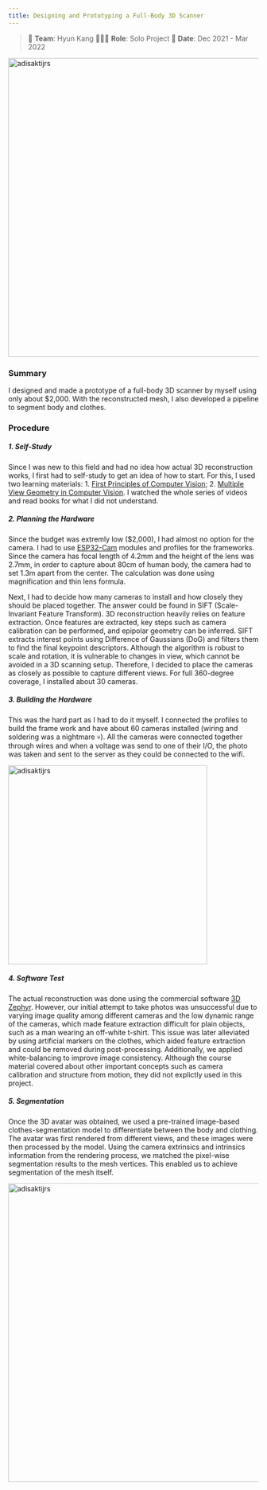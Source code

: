 ```yaml
---
title: Designing and Prototyping a Full-Body 3D Scanner
---
```


> 👬 **Team**: Hyun Kang
> 👨🏻‍💻 **Role**: Solo Project 
> 📅 **Date**: Dec 2021 - Mar 2022 

<div class="text-center mb-4">
  <img src="/images/3d_scanner_teaser.jpeg" alt="adisaktijrs" width="600" />
</div>

### Summary
I designed and made a prototype of a full-body 3D scanner by myself using only about $2,000. With the reconstructed mesh, I also developed a pipeline to segment body and clothes.

### Procedure

##### 1. Self-Study
Since I was new to this field and had no idea how actual 3D reconstruction works, I first had to self-study to get an idea of how to start. For this, I used two learning materials: 1. [First Principles of Computer Vision](https://fpcv.cs.columbia.edu/); 2. [Multiple View Geometry in Computer Vision](https://www.cambridge.org/core/books/multiple-view-geometry-in-computer-vision/0B6F289C78B2B23F596CAA76D3D43F7A). I watched the whole series of videos and read books for what I did not understand. 

##### 2. Planning the Hardware
Since the budget was extremly low ($2,000), I had almost no option for the camera. I had to use [ESP32-Cam](https://randomnerdtutorials.com/esp32-cam-video-streaming-face-recognition-arduino-ide/) modules and profiles for the frameworks. Since the camera has focal length of 4.2mm and the height of the lens was 2.7mm, in order to capture about 80cm of human body, the camera had to set 1.3m apart from the center. The calculation was done using magnification and thin lens formula. 

Next, I had to decide how many cameras to install and how closely they should be placed together. The answer could be found in SIFT (Scale-Invariant Feature Transform). 3D reconstruction heavily relies on feature extraction. Once features are extracted, key steps such as camera calibration can be performed, and epipolar geometry can be inferred. SIFT extracts interest points using Difference of Gaussians (DoG) and filters them to find the final keypoint descriptors. Although the algorithm is robust to scale and rotation, it is vulnerable to changes in view, which cannot be avoided in a 3D scanning setup. Therefore, I decided to place the cameras as closely as possible to capture different views. For full 360-degree coverage, I installed about 30 cameras.

##### 3. Building the Hardware
This was the hard part as I had to do it myself. I connected the profiles to build the frame work and have about 60 cameras installed (wiring and soldering was a nightmare 💀). All the cameras were connected together through wires and when a voltage was send to one of their I/O, the photo was taken and sent to the server as they could be connected to the wifi.

<div class="text-center mb-4">
  <img src="/images/scanner.jpg" alt="adisaktijrs" width="400" />
</div>


##### 4. Software Test
The actual reconstruction was done using the commercial software [3D Zephyr](https://www.3dflow.net/3df-zephyr-photogrammetry-software/). However, our initial attempt to take photos was unsuccessful due to varying image quality among different cameras and the low dynamic range of the cameras, which made feature extraction difficult for plain objects, such as a man wearing an off-white t-shirt. This issue was later alleviated by using artificial markers on the clothes, which aided feature extraction and could be removed during post-processing. Additionally, we applied white-balancing to improve image consistency. Although the course material covered about other important concepts such as camera calibration and structure from motion, they did not explictly used in this project. 

##### 5. Segmentation
Once the 3D avatar was obtained, we used a pre-trained image-based clothes-segmentation model to differentiate between the body and clothing. The avatar was first rendered from different views, and these images were then processed by the model. Using the camera extrinsics and intrinsics information from the rendering process, we matched the pixel-wise segmentation results to the mesh vertices. This enabled us to achieve segmentation of the mesh itself.

<div class="text-center mb-4">
  <img src="/images/avatar_seg.jpg" alt="adisaktijrs" width="600" />
</div>
